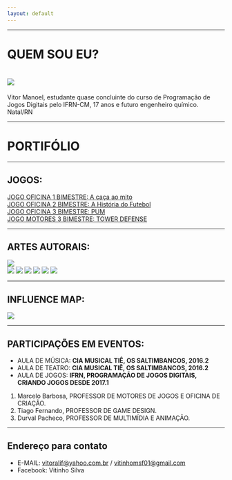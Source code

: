 ```yaml
---
layout: default
---
```

* * *



# QUEM SOU EU?  
# ![](pt1.png)  
Vitor Manoel, estudante quase concluinte do curso de Programação de Jogos Digitais pelo IFRN-CM, 17 anos e futuro engenheiro químico.
Natal/RN

 * * *
# PORTIFÓLIO  
 * * *  
## JOGOS:  
[JOGO OFICINA 1 BIMESTRE: A caça ao mito ](https://alvaromd2016.github.io/A%20ca%C3%A7a%20ao%20mito/)  
[JOGO OFICINA 2 BIMESTRE: A História do Futebol ](https://vitor04.github.io/HistoryofSoccer/)   
[JOGO OFICINA 3 BIMESTRE: PUM ](https://elielton90.github.io/PUM/)  
[JOGO MOTORES 3 BIMESTRE: TOWER DEFENSE ](https://alvaromd2016.github.io/Tower%20Defense/)
 * * *  
## ARTES AUTORAIS:  
![](thgfdrghghrgjgfdrgjf.png)  
![](sprite6-sheet0.png)
![](fundo-sheet0.png)
![](pum.png)
![](pers-sheet1.png)
![](LVitoria.png)
![](indio-sheet0.png)

 * * *
 ## INFLUENCE MAP: 
 
 ![](PicsArt_02-15-08.13.33.jpg)
 
 * * *  
## PARTICIPAÇÕES EM EVENTOS:    
 * AULA DE MÚSICA: **CIA MUSICAL TIÊ, OS SALTIMBANCOS, 2016.2**
 * AULA DE TEATRO: **CIA MUSICAL TIÊ, OS SALTIMBANCOS, 2016.2**
 * AULA DE JOGOS: **IFRN, PROGRAMAÇÃO DE JOGOS DIGITAIS, CRIANDO JOGOS DESDE 2017.1**
 
 1. Marcelo Barbosa, PROFESSOR DE MOTORES DE JOGOS E OFICINA DE CRIAÇÃO.
 2. Tiago Fernando, PROFESSOR DE GAME DESIGN.
 3. Durval Pacheco, PROFESSOR DE MULTIMÍDIA E ANIMAÇÃO.
 * * *
 
 ## Endereço para contato
 
  * E-MAIL: vitoralif@yahoo.com.br / vitinhomsf01@gmail.com
  * Facebook: Vitinho Silva
 
 

